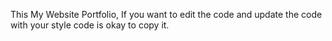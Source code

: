 This My Website Portfolio, If you want to edit the code and update the code with your style code is okay to copy it.
